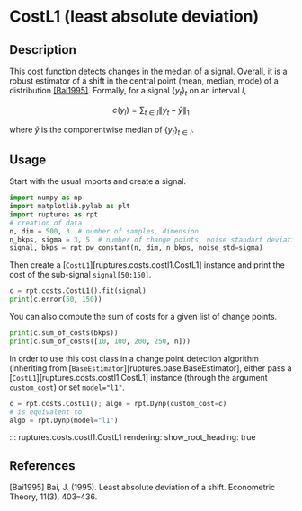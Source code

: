# CostL1 (least absolute deviation)

## Description

This cost function detects changes in the median of a signal.
Overall, it is a robust estimator of a shift in the central point (mean, median, mode) of a distribution [[Bai1995]](#Bai1995).
Formally, for a signal $\{y_t\}_t$ on an interval $I$,

$$
c(y_{I}) = \sum_{t\in I} \|y_t - \bar{y}\|_1
$$

where $\bar{y}$ is the componentwise median of $\{y_t\}_{t\in I}$.

## Usage

Start with the usual imports and create a signal.

```python
import numpy as np
import matplotlib.pylab as plt
import ruptures as rpt
# creation of data
n, dim = 500, 3  # number of samples, dimension
n_bkps, sigma = 3, 5  # number of change points, noise standart deviation
signal, bkps = rpt.pw_constant(n, dim, n_bkps, noise_std=sigma)
```

Then create a [`CostL1`][ruptures.costs.costl1.CostL1] instance and print the cost of the sub-signal `signal[50:150]`.

```python
c = rpt.costs.CostL1().fit(signal)
print(c.error(50, 150))
```

You can also compute the sum of costs for a given list of change points.

```python
print(c.sum_of_costs(bkps))
print(c.sum_of_costs([10, 100, 200, 250, n]))
```

In order to use this cost class in a change point detection algorithm (inheriting from [`BaseEstimator`][ruptures.base.BaseEstimator], either pass a [`CostL1`][ruptures.costs.costl1.CostL1] instance (through the argument `custom_cost`) or set `model="l1"`.

```python
c = rpt.costs.CostL1(); algo = rpt.Dynp(custom_cost=c)
# is equivalent to
algo = rpt.Dynp(model="l1")
```

::: ruptures.costs.costl1.CostL1
    rendering:
        show_root_heading: true

## References

<a id="Bai1995">[Bai1995]</a>
Bai, J. (1995). Least absolute deviation of a shift. Econometric Theory, 11(3), 403–436.